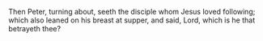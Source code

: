 Then Peter, turning about, seeth the disciple whom Jesus loved following; which also leaned on his breast at supper, and said, Lord, which is he that betrayeth thee?
